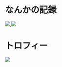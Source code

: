 # なんかの記録
<div>
  <a href="https://github.com/anuraghazra/github-readme-stats">
    <img src="https://github-readme-stats.vercel.app/api?username=Bayashin" />
  </a>
  <a href="https://github.com/anuraghazra/github-readme-stats">
    <img src="https://github-readme-stats.vercel.app/api/top-langs/?username=Bayashin&layout=compact&hide=SWIG,TeX,Makefile" />
  </a>
</div>


# トロフィー
<div>
  <a href="https://github.com/ryo-ma/github-profile-trophy">
    <img src="https://github-profile-trophy.vercel.app/?username=Bayashin">
  </a>
</div>

<!-- # 草 --!>
<!-- ![kusa evolution](https://kusa-evolution.onrender.com/evolution?username=Bayashin) --!>
